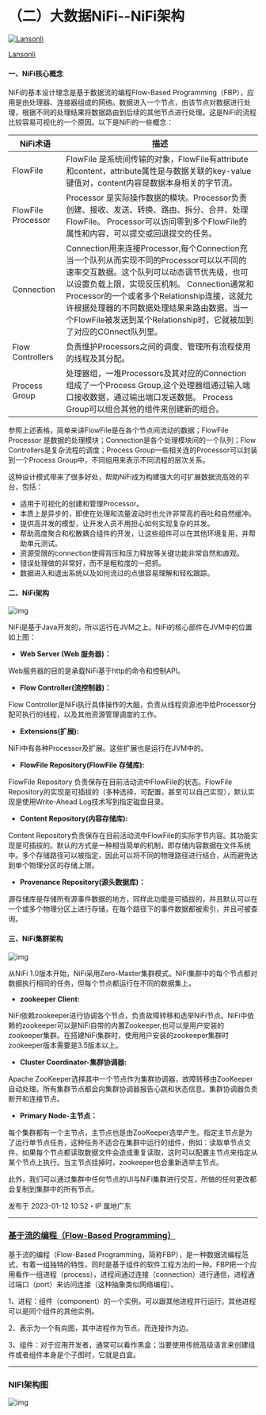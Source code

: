 # （二）大数据NiFi--NiFi架构

[![Lansonli](https://pica.zhimg.com/v2-a21621b28f2fb5ef77d23387fdced39e_l.jpg?source=32738c0c)](https://www.zhihu.com/people/lanson-92-34)

[Lansonli](https://www.zhihu.com/people/lanson-92-34)



#### **一、NiFi核心概念**

NiFi的基本设计理念是基于数据流的编程Flow-Based Programming（FBP），应用是由处理器、连接器组成的网络。数据进入一个节点，由该节点对数据进行处理，根据不同的处理结果将数据路由到后续的其他节点进行处理。这是NiFi的流程比较容易可视化的一个原因。以下是NiFi的一些概念：

| NiFi术语           | 描述                                                         |
| ------------------ | ------------------------------------------------------------ |
| FlowFile           | FlowFile 是系统间传输的对象，FlowFile有attribute和content，attribute属性是与数据关联的key-value键值对，content内容是数据本身相关的字节流。 |
| FlowFile Processor | Processor 是实际操作数据的模块。Processor负责创建、接收、发送、转换、路由、拆分、合并、处理FlowFile。  Processor可以访问零到多个FlowFile的属性和内容，可以提交或回退提交的任务。 |
| Connection         | Connection用来连接Processor,每个Connection充当一个队列从而实现不同的Processor可以以不同的速率交互数据。这个队列可以动态调节优先级，也可以设置负载上限，实现反压机制。  Connection通常和Processor的一个或者多个Relationship连接，这就允许根据处理器的不同数据处理结果来路由数据。当一个FlowFile被发送到某个Relationship时，它就被加到了对应的COnnect队列里。 |
| Flow Controllers   | 负责维护Processors之间的调度、管理所有流程使用的线程及其分配。 |
| Process Group      | 处理器组，一堆Processors及其对应的Connection组成了一个Process Group,这个处理器组通过输入端口接收数据，通过输出端口发送数据。  Process Group可以组合其他的组件来创建新的组合。 |

参照上述表格，简单来讲FlowFile是在各个节点间流动的数据；FlowFile Processor 是数据的处理模块；Connection是各个处理模块间的一个队列；Flow Controllers是复杂流程的调度；Process Group一些相关连的Processor可以封装到一个Process Group中，不同组用来表示不同流程的层次关系。

这种设计模式带来了很多好处，帮助NiFi成为构建强大的可扩展数据流高效的平台，包括：

- 适用于可视化的创建和管理Processor。
- 本质上是异步的，即使在处理和流量波动时也允许非常高的吞吐和自然缓冲。
- 提供高并发的模型，让开发人员不用担心如何实现复杂的并发。
- 帮助高度聚合和松散耦合组件的开发，让这些组件可以在其他环境复用，并帮助单元测试。
- 资源受限的connection使得背压和压力释放等关键功能非常自然和直观。
- 错误处理做的非常好，而不是粗粒度的一把抓。
- 数据进入和退出系统以及如何流过的点很容易理解和轻松跟踪。

#### **二、NiFi架构**

![img](https://pic1.zhimg.com/80/v2-3b65d599dc0f656bbc84e3194294b008_1440w.webp)

NiFi是基于Java开发的，所以运行在JVM之上。NiFi的核心部件在JVM中的位置如上图：

- **Web Server (Web 服务器)：**

Web服务器的目的是承载NiFi基于http的命令和控制API。

- **Flow Controller(流控制器)：**

Flow Controller是NiFi执行具体操作的大脑，负责从线程资源池中给Processor分配可执行的线程，以及其他资源管理调度的工作。

- **Extensions(扩展):**

NiFi中有各种Processor及扩展。这些扩展也是运行在JVM中的。

- **FlowFile Repository(FlowFile 存储库):**

FlowFile Repository 负责保存在目前活动流中FlowFile的状态。FlowFile Repository的实现是可插拔的（多种选择，可配置，甚至可以自己实现），默认实现是使用Write-Ahead Log技术写到指定磁盘目录。

- **Content Repository(内容存储库):**

Content Repository负责保存在目前活动流中FlowFile的实际字节内容。其功能实现是可插拔的。默认的方式是一种相当简单的机制，即存储内容数据在文件系统中。多个存储路径可以被指定，因此可以将不同的物理路径进行结合，从而避免达到单个物理分区的存储上限。

- **Provenance Repository(源头数据库)：**

源存储库是存储所有源事件数据的地方，同样此功能是可插拔的，并且默认可以在一个或多个物理分区上进行存储，在每个路径下的事件数据都被索引，并且可被查询。

#### **三、NiFi集群架构**

![img](https://pic2.zhimg.com/80/v2-e244581bf534bbd70b4c8a748b467611_1440w.webp)

从NiFi 1.0版本开始，NiFi采用Zero-Master集群模式。NiFi集群中的每个节点都对数据执行相同的任务，但每个节点都运行在不同的数据集上。

- **zookeeper Client:**

NiFi依赖zookeeper进行协调各个节点，负责故障转移和选举NiFi节点。NiFi中依赖的zookeeper可以是NiFi自带的内置Zookeeper,也可以是用户安装的zookeeper集群。在搭建NiFi集群时，使用用户安装的zookeeper集群时zookeeper版本需要是3.5版本以上。

- **Cluster Coordinator-集群协调器:**

Apache ZooKeeper选择其中一个节点作为集群协调器，故障转移由ZooKeeper自动处理。所有集群节点都会向集群协调器报告心跳和状态信息。集群协调器负责断开和连接节点。

- **Primary Node-主节点：**

每个集群都有一个主节点，主节点也是由ZooKeeper选举产生。指定主节点是为了运行单节点任务，这种任务不适合在集群中运行的组件，例如：读取单节点文件，如果每个节点都读取数据文件会造成重复读取，这时可以配置主节点来指定从某个节点上执行。当主节点挂掉时，zookeeper也会重新选举主节点。

此外，我们可以通过集群中任何节点的UI与NiFi集群进行交互，所做的任何更改都会复制到集群中的所有节点。



发布于 2023-01-12 10:52・IP 属地广东



------

### **[基于流的编程（Flow-Based Programming）](https://www.cnblogs.com/yangwenhuan/p/12295409.html)**

基于流的编程（Flow-Based Programming，简称FBP），是一种数据流编程范式，有着一组独特的特性，同时是基于组件的软件工程方法的一种。FBP把一个应用看作一组进程（process），进程间通过连接（connection）进行通信，进程通过端口（port）来访问连接（这种抽象类似网络编程）。

1、进程：组件（component）的一个实例，可以跟其他进程并行运行。其他进程可以是同个组件的其他实例。

2、表示为一个有向图，其中进程作为节点，而连接作为边。

3、组件：对于应用开发者，通常可以看作黑盒；当要使用传统高级语言来创建组件或者组件本身是个子图时，它就是白盒。



------

### NIFI架构图

![img](https://pic3.zhimg.com/v2-bb0107833811e220d9cadeae120c326a_r.jpg)

